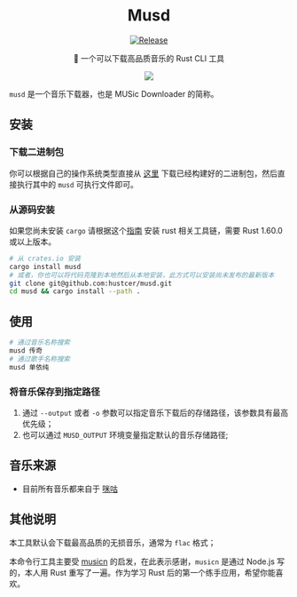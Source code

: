 <div align="center">

# Musd

[![Release](https://github.com/hustcer/musd/actions/workflows/release.yaml/badge.svg)](https://github.com/hustcer/musd/actions/workflows/release.yaml)

🎵 一个可以下载高品质音乐的 Rust CLI 工具

![](https://img.alicdn.com/imgextra/i2/O1CN01xGrmUJ1ncQeYjvDcj_!!6000000005110-1-tps-1964-878.gif)

</div>

`musd` 是一个音乐下载器，也是 MUSic Downloader 的简称。

## 安装

### 下载二进制包

你可以根据自己的操作系统类型直接从 [这里](https://github.com/hustcer/musd/releases) 下载已经构建好的二进制包，然后直接执行其中的 `musd` 可执行文件即可。

### 从源码安装

如果您尚未安装 `cargo` 请根据这个[指南](https://www.rust-lang.org/tools/install) 安装 rust 相关工具链，需要 Rust 1.60.0 或以上版本。

```bash
# 从 crates.io 安装
cargo install musd
# 或者，你也可以将代码克隆到本地然后从本地安装，此方式可以安装尚未发布的最新版本
git clone git@github.com:hustcer/musd.git
cd musd && cargo install --path .
```

## 使用

```bash
# 通过音乐名称搜索
musd 传奇
# 通过歌手名称搜索
musd 单依纯
```

### 将音乐保存到指定路径

1. 通过 `--output` 或者 `-o` 参数可以指定音乐下载后的存储路径，该参数具有最高优先级；
2. 也可以通过 `MUSD_OUTPUT` 环境变量指定默认的音乐存储路径;

## 音乐来源

- 目前所有音乐都来自于 [咪咕](https://music.migu.cn/)

## 其他说明

本工具默认会下载最高品质的无损音乐，通常为 `flac` 格式；

本命令行工具主要受 [musicn](https://github.com/zonemeen/musicn) 的启发，在此表示感谢，`musicn` 是通过 Node.js 写的，本人用 Rust 重写了一遍。作为学习 Rust 后的第一个练手应用，希望你能喜欢。

